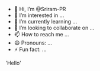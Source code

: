 - 👋 Hi, I’m @Sriram-PR
- 👀 I’m interested in ...
- 🌱 I’m currently learning ...
- 💞️ I’m looking to collaborate on ...
- 📫 How to reach me ...
- 😄 Pronouns: ...
- ⚡ Fun fact: ...

<!---
Sriram-PR/Sriram-PR is a ✨ special ✨ repository because its `README.md` (this file) appears on your GitHub profile.
You can click the Preview link to take a look at your changes.
--->

'Hello'
